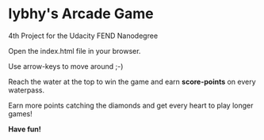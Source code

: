 lybhy's Arcade Game
===============================
4th Project for the Udacity FEND Nanodegree

Open the index.html file in your browser.

Use arrow-keys to move around ;-)

Reach the water at the top to win the game and earn **score-points** on every waterpass.


Earn more points catching the diamonds and get every heart to play longer games!

**Have fun!**

